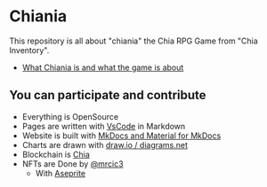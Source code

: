 # Chiania

This repository is all about "chiania" the Chia RPG Game from "Chia Inventory".

- [What Chiania is and what the game is about](https://rudolfachter.github.io/chiania/public/)

## You can participate and contribute

- Everything is OpenSource
- Pages are written with [VsCode](https://code.visualstudio.com/) in Markdown
- Website is built with [MkDocs and Material for MkDocs](https://squidfunk.github.io/mkdocs-material/)
- Charts are drawn with [draw.io / diagrams.net](https://app.diagrams.net/)
- Blockchain is [Chia](https://chia.net)
- NFTs are Done by [@mrcic3](https://twitter.com/mrcic3)
    - With [Aseprite](https://www.aseprite.org/)